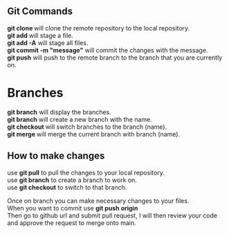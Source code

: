 ## Git Commands

**git clone <url>** will clone the remote repository to the local repository.   
**git add <filename>** will stage a file.   
**git add -A** will stage all files.   
**git commit -m "message"** will commit the changes with the message.              
**git push** will push to the remote branch to the branch that you are currently on.   


# Branches

**git branch** will display the branches.   
**git branch <name>** will create a new branch with the name.   
**git checkout <name>** will switch branches to the branch (name).  
**git merge <name>** will merge the current branch with branch (name).   

## How to make changes

use **git pull** to pull the changes to your local repository.   
use **git branch** <name> to create a branch to work on.    
use **git checkout** <name> to switch to that branch.   

Once on branch you can make necessary changes to your files.     
When you want to commit use **git push origin <branch name>**   
Then go to github url and submit pull request, I will then review your code and approve the request to merge onto main.    





